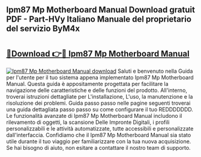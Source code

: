 ## Ipm87 Mp Motherboard Manual Download gratuit PDF - Part-HVy Italiano Manuale del proprietario del servizio ByM4x

# <h2><a href="http://dffiry.blite.top/?on=Ipm87+Mp+Motherboard+Manual">🔗Download 👉🔴 Ipm87 Mp Motherboard Manual</a></h2>

[![Ipm87 Mp Motherboard Manual download](https://i.imgur.com/lujVjoI.png)](http://dffiry.blite.top/?on=Ipm87+Mp+Motherboard+Manual)
Saluti e benvenuto nella Guida per l'utente per il tuo sistema appena implementato Ipm87 Mp Motherboard Manual. Questa guida è appositamente progettata per facilitare la navigazione delle caratteristiche e delle funzioni del prodotto. All'interno, troverai istruzioni dettagliate per L'installazione, L'uso, la manutenzione e la risoluzione dei problemi. Guida passo passo nelle pagine seguenti troverai una guida dettagliata passo passo su come configurare il tuo REDDDDDDD. Le funzionalità avanzate di Ipm87 Mp Motherboard Manual includono il rilevamento di oggetti, la scansione Delle Impronte Digitali, i profili personalizzabili e le attività automatizzate, tutte accessibili e personalizzate dall'interfaccia. Confidiamo che il Ipm87 Mp Motherboard Manual sia stato utile durante il tuo viaggio per familiarizzare con la tua nuova acquisizione. Se hai bisogno di aiuto, non esitare a contattare il nostro team di supporto.
